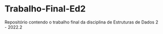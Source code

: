 # Trabalho-Final-Ed2

Repositório contendo o trabalho final da disciplina de Estruturas de Dados 2 - 2022.2
